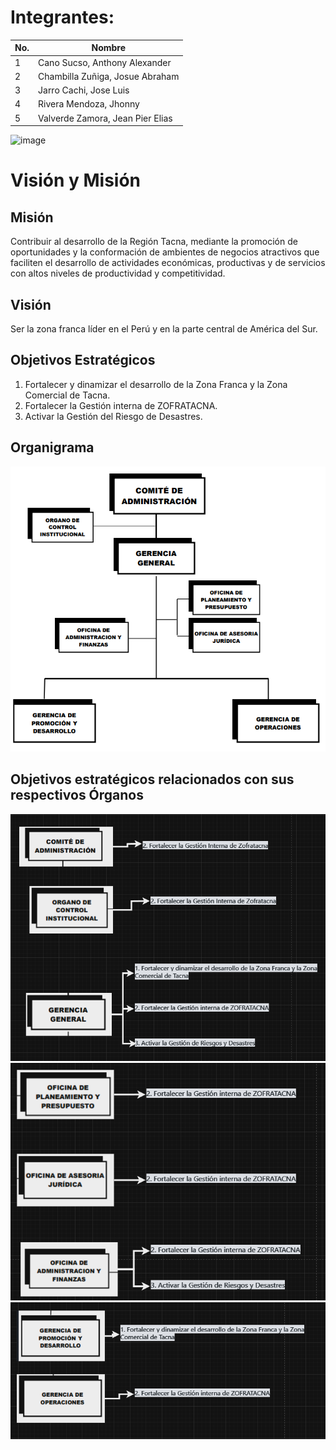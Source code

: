 # Integrantes:
| No. | Nombre                     |
|-----|----------------------------|
| 1   | Cano Sucso, Anthony Alexander                 |
| 2   | Chambilla Zuñiga, Josue Abraham |
| 3   | Jarro Cachi, Jose Luis  |
| 4   | Rivera Mendoza, Jhonny   |
| 5   | Valverde Zamora, Jean Pier Elias     |

![image](https://github.com/UPT-FAING-EPIS/proyecto-si885-2024-i-u1-cano_chambilla_jarro_rivera_valverde/assets/90207080/e1630f30-5291-4ba8-bf34-60128adfca45)
# Visión y Misión
## Misión

Contribuir al desarrollo de la Región Tacna, mediante la promoción de oportunidades
y la conformación de ambientes de negocios atractivos que faciliten el desarrollo de
actividades económicas, productivas y de servicios con altos niveles de productividad
y competitividad.

## Visión
Ser la zona franca líder en el Perú y en la parte central de América del Sur.

## Objetivos Estratégicos
1. Fortalecer y dinamizar el desarrollo de la Zona Franca y la Zona Comercial de Tacna.
2. Fortalecer la Gestión interna de ZOFRATACNA.
3. Activar la Gestión del Riesgo de Desastres.

## Organigrama

![organigrama](zofratacna.png)

## Objetivos estratégicos relacionados con sus respectivos Órganos

![sol1](sol1.png)
![sol2](sol2.png)
![sol3](sol3.png)


